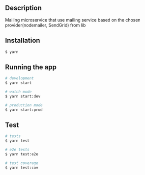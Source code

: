 
## Description
Mailing microservice that use mailing service based on the chosen provider(nodemailer, SendGrid) from lib

## Installation

```bash
$ yarn
```

## Running the app

```bash
# development
$ yarn start

# watch mode
$ yarn start:dev

# production mode
$ yarn start:prod
```

## Test

```bash
# tests
$ yarn test

# e2e tests
$ yarn test:e2e

# test coverage
$ yarn test:cov
```

